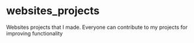 # websites_projects
Websites projects that I made. Everyone can contribute to my projects for improving functionality
